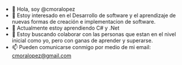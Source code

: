 - 👋 Hola, soy @cmoralopez
- 👀 Estoy interesado en el Desarrollo de software y el aprendizaje de nuevas formas de creación e implementacion de software.
- 🌱 Actualmente estoy aprendiendo C# y .Net
- 💞️ Estoy buscando colaborar con las personas que estan en el nivel inicial como yo, pero con ganas de aprender y superarse.
- 📫 Pueden comunicarse conmigo por medio de mi email: cmoralopez@gmail.com

<!---
cmoralopez / cmoralopez es un repositorio ✨ especial ✨ porque su `README.md` (este archivo) aparece en su perfil de GitHub.
Puede hacer clic en el enlace Vista previa para ver los cambios.
--->
